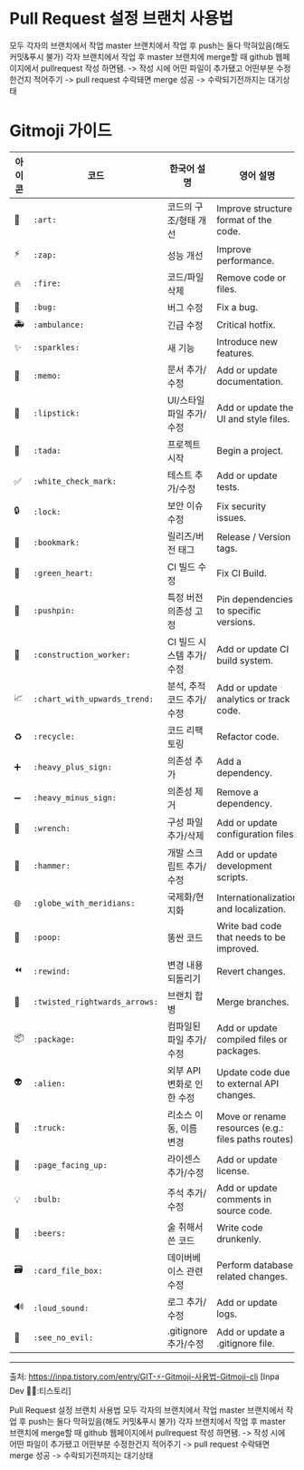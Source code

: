 # Pull Request 설정 브랜치 사용법
모두 각자의 브랜치에서 작업
master 브랜치에서 작업 후 push는 둘다 막혀있음(해도 커밋&푸시 불가)
각자 브랜치에서 작업 후 master 브랜치에 merge할 때 github 웹페이지에서 pullrequest 작성 하면됌.
-> 작성 시에 어떤 파일이 추가됐고 어떤부분 수정한건지 적어주기
-> pull request 수락돼면 merge 성공
-> 수락되기전까지는 대기상태

# Gitmoji 가이드

| 아이콘 | 코드 | 한국어 설명 | 영어 설명 |
|--------|------|-------------|-----------|
| 🎨 | `:art:` | 코드의 구조/형태 개선 | Improve structure / format of the code. |
| ⚡️ | `:zap:` | 성능 개선 | Improve performance. |
| 🔥 | `:fire:` | 코드/파일 삭제 | Remove code or files. |
| 🐛 | `:bug:` | 버그 수정 | Fix a bug. |
| 🚑 | `:ambulance:` | 긴급 수정 | Critical hotfix. |
| ✨ | `:sparkles:` | 새 기능 | Introduce new features. |
| 📝 | `:memo:` | 문서 추가/수정 | Add or update documentation. |
| 💄 | `:lipstick:` | UI/스타일 파일 추가/수정 | Add or update the UI and style files. |
| 🎉 | `:tada:` | 프로젝트 시작 | Begin a project. |
| ✅ | `:white_check_mark:` | 테스트 추가/수정 | Add or update tests. |
| 🔒 | `:lock:` | 보안 이슈 수정 | Fix security issues. |
| 🔖 | `:bookmark:` | 릴리즈/버전 태그 | Release / Version tags. |
| 💚 | `:green_heart:` | CI 빌드 수정 | Fix CI Build. |
| 📌 | `:pushpin:` | 특정 버전 의존성 고정 | Pin dependencies to specific versions. |
| 👷 | `:construction_worker:` | CI 빌드 시스템 추가/수정 | Add or update CI build system. |
| 📈 | `:chart_with_upwards_trend:` | 분석, 추적 코드 추가/수정 | Add or update analytics or track code. |
| ♻️ | `:recycle:` | 코드 리팩토링 | Refactor code. |
| ➕ | `:heavy_plus_sign:` | 의존성 추가 | Add a dependency. |
| ➖ | `:heavy_minus_sign:` | 의존성 제거 | Remove a dependency. |
| 🔧 | `:wrench:` | 구성 파일 추가/삭제 | Add or update configuration files. |
| 🔨 | `:hammer:` | 개발 스크립트 추가/수정 | Add or update development scripts. |
| 🌐 | `:globe_with_meridians:` | 국제화/현지화 | Internationalization and localization. |
| 💩 | `:poop:` | 똥싼 코드 | Write bad code that needs to be improved. |
| ⏪ | `:rewind:` | 변경 내용 되돌리기 | Revert changes. |
| 🔀 | `:twisted_rightwards_arrows:` | 브랜치 합병 | Merge branches. |
| 📦 | `:package:` | 컴파일된 파일 추가/수정 | Add or update compiled files or packages. |
| 👽 | `:alien:` | 외부 API 변화로 인한 수정 | Update code due to external API changes. |
| 🚚 | `:truck:` | 리소스 이동, 이름 변경 | Move or rename resources (e.g.: files paths routes). |
| 📄 | `:page_facing_up:` | 라이센스 추가/수정 | Add or update license. |
| 💡 | `:bulb:` | 주석 추가/수정 | Add or update comments in source code. |
| 🍻 | `:beers:` | 술 취해서 쓴 코드 | Write code drunkenly. |
| 🗃 | `:card_file_box:` | 데이버베이스 관련 수정 | Perform database related changes. |
| 🔊 | `:loud_sound:` | 로그 추가/수정 | Add or update logs. |
| 🙈 | `:see_no_evil:` | .gitignore 추가/수정 | Add or update a .gitignore file. |

---
출처: https://inpa.tistory.com/entry/GIT-⚡️-Gitmoji-사용법-Gitmoji-cli [Inpa Dev 👨‍💻:티스토리]

Pull Request 설정 브랜치 사용법
모두 각자의 브랜치에서 작업
master 브랜치에서 작업 후 push는 둘다 막혀있음(해도 커밋&푸시 불가)
각자 브랜치에서 작업 후 master 브랜치에 merge할 때 github 웹페이지에서 pullrequest 작성 하면됌.
-> 작성 시에 어떤 파일이 추가됐고 어떤부분 수정한건지 적어주기
-> pull request 수락돼면 merge 성공
-> 수락되기전까지는 대기상태